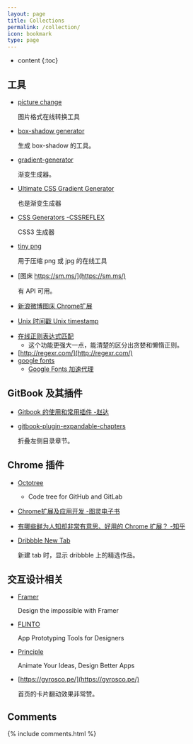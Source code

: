 ```yaml
---
layout: page
title: Collections
permalink: /collection/
icon: bookmark
type: page
---
```


* content
{:toc}

## 工具

* [picture change](https://onlineconvertfree.com/)
    
  图片格式在线转换工具

* [box-shadow generator](http://www.cssmatic.com/box-shadow)

    生成 box-shadow 的工具。

* [gradient-generator](http://www.cssmatic.com/gradient-generator)

    渐变生成器。

* [Ultimate CSS Gradient Generator](http://www.colorzilla.com/gradient-editor/)

    也是渐变生成器

* [CSS Generators -CSSREFLEX](http://www.cssreflex.com/css-generators/)

    CSS3 生成器

- [tiny png](https://tinypng.com/)

    用于压缩 png 或 jpg 的在线工具

* [图床 https://sm.ms/](https://sm.ms/)

    有 API 可用。

* [新浪微博图床 Chrome扩展](https://github.com/Suxiaogang/WeiboPicBed)

* [Unix 时间戳 Unix timestamp](http://tool.chinaz.com/Tools/unixtime.aspx)

- [在线正则表达式匹配](https://regex101.com/)
    - 这个功能更强大一点，能清楚的区分出贪婪和懒惰正则。
- [http://regexr.com/](http://regexr.com/)
- [google fonts](https://fonts.google.com/)
  - [Google Fonts 加速代理](https://fengmk2.com/blog/2016/google-fonts-mirror)

[comment]: <> (## 编程语言)

[comment]: <> (### JavaScript)

[comment]: <> (* [JavaScript 标准参考教程（alpha） -阮一峰]&#40;http://javascript.ruanyifeng.com/&#41;)

[comment]: <> (* [JavaScript Promise迷你书 -azu]&#40;http://liubin.org/promises-book/&#41;)

[comment]: <> (* [You Don't Know JS &#40;book series&#41;]&#40;https://github.com/getify/You-Dont-Know-JS&#41;)

[comment]: <> (* [You Don't Need jQuery]&#40;https://github.com/oneuijs/You-Dont-Need-jQuery/blob/master/README.zh-CN.md&#41;)

[comment]: <> (    前端发展很快，现代浏览器原生 API 已经足够好用。我们并不需要为了操作 DOM、Event 等再学习一下 jQuery 的 API。同时由于 React、Angular、Vue 等框架的流行，直接操作 DOM 不再是好的模式，jQuery 使用场景大大减少。本项目总结了大部分 jQuery API 替代的方法，暂时只支持 IE10+ 以上浏览器。)

[comment]: <> (- [YOU MIGHT NOT NEED JQUERY PLUGINS]&#40;http://youmightnotneedjqueryplugins.com/&#41;)

[comment]: <> (* [JavaScript 秘密花园]&#40;http://bonsaiden.github.io/JavaScript-Garden/zh/&#41;)

[comment]: <> (* [JavaScript 设计模式 系列 AlloyTeam]&#40;http://www.alloyteam.com/2012/10/common-javascript-design-patterns/&#41;)

[comment]: <> (### ES2015)

[comment]: <> (- [https://tc39.github.io/ecma262/]&#40;https://tc39.github.io/ecma262/&#41;)

[comment]: <> (* [http://www.ecma-international.org/ecma-262/6.0/]&#40;http://www.ecma-international.org/ecma-262/6.0/&#41;)

[comment]: <> (    ES2015规范)

[comment]: <> (- [http://es6katas.org/]&#40;http://es6katas.org/&#41;)

[comment]: <> (    Learn ES6 by doing it. Fix failing tests. Keep all learnings.)

[comment]: <> (* [30分钟掌握ES6/ES2015核心内容（上）]&#40;http://segmentfault.com/a/1190000004365693&#41;)

[comment]: <> (* [30分钟掌握ES6/ES2015核心内容（下）]&#40;http://segmentfault.com/a/1190000004368132&#41;)

[comment]: <> (* [《ECMAScript 6入门》 -阮一峰]&#40;https://github.com/ruanyf/es6tutorial&#41;)

[comment]: <> (* [EcmaScript6 全规范（含node） -ouvens]&#40;https://github.com/ouvens/es6-code-style-guide&#41;)

[comment]: <> (### NodeJS)

[comment]: <> (* [七天学会NodeJS -Nanqiao Deng]&#40;https://nqdeng.github.io/7-days-nodejs&#41;)

[comment]: <> (## 框架&脚手架)

[comment]: <> (### webpack)

[comment]: <> (* [Webpack 中文指南 -赵达]&#40;https://www.gitbook.com/book/zhaoda/webpack/details&#41;)

[comment]: <> (* [Webpack傻瓜式指南（一） -前端外刊评论 知乎专栏]&#40;http://zhuanlan.zhihu.com/FrontendMagazine/20367175&#41;)

[comment]: <> (* [Webpack傻瓜指南（二）开发和部署技巧 -前端外刊评论 知乎专栏]&#40;http://zhuanlan.zhihu.com/FrontendMagazine/20397902&#41;)

[comment]: <> (* [Webpack傻瓜指南（三）和React配合开发 -前端外刊评论 知乎专栏]&#40;http://zhuanlan.zhihu.com/FrontendMagazine/20522487&#41;)

[comment]: <> (    上述傻瓜指南的原始出处 [https://github.com/vikingmute/webpack-for-fools]&#40;https://github.com/vikingmute/webpack-for-fools&#41; Webpack傻瓜式指南)

[comment]: <> (* [Webpack，101入门体验 -Yika]&#40;http://www.html-js.com/article/3009&#41;)

[comment]: <> (* [Webpack 入门指迷 -题叶]&#40;https://segmentfault.com/a/1190000002551952&#41;)

[comment]: <> (* [https://webpack.github.io/ Webpack 官网]&#40;https://webpack.github.io/&#41;)


[comment]: <> (### Vue)

[comment]: <> (* [awesome-vue]&#40;https://github.com/vuejs/awesome-vue&#41;)

[comment]: <> (* [Vue.js 和 Webpack（一） -Randy Lu]&#40;http://djyde.github.io/2015/08/29/vuejs-and-webpack-1/&#41;)

[comment]: <> (* [Vue.js 和 Webpack（二） -Randy Lu]&#40;http://djyde.github.io/2015/08/30/vuejs-and-webpack-2/&#41;)

[comment]: <> (* [Vue.js 和 Webpack（三） -Randy Lu]&#40;http://djyde.github.io/2015/08/31/vuejs-and-webpack-3/&#41;)

[comment]: <> (* [Vuejs 1.0 中文系列视频教程 -Laravist]&#40;https://laravist.com/series/vue-js-1-0-in-action-series&#41;)

[comment]: <> (* [Vuejs-QQ群 相关资料]&#40;https://github.com/jsfront/src/blob/master/vuejs.md&#41; 来自豪情)


[comment]: <> (### React)

[comment]: <> (* [深入理解 React -Thinking in React 中文版]&#40;http://reactjs.cn/react/docs/thinking-in-react.html&#41;)

[comment]: <> (* [Thinking in React]&#40;http://facebook.github.io/react/docs/thinking-in-react.html&#41;)

[comment]: <> (### AngularJS)

[comment]: <> (- [学习AngularJS 1.x -Harry<harry@andtoo.net>]&#40;https://hairui219.gitbooks.io/learning_angular/content/zh/index.html&#41;)

[comment]: <> (    本书是作者 [Harry]&#40;https://github.com/hairui219&#41; 在学习和应用AngularJS 1.x 的过程中的资料梳理。希望能对大家学习AngularJS有一定帮助……)

[comment]: <> (* [AngularJS api 官网]&#40;https://docs.angularjs.org/api&#41;)

[comment]: <> (* [AngularJS入门教程——AngularJS中文社区提供]&#40;https://github.com/zensh/AngularjsTutorial_cn&#41;)

[comment]: <> (* [AngularJS 教程 \| 菜鸟教程]&#40;http://www.runoob.com/angularjs/angularjs-tutorial.html&#41;)

[comment]: <> (    类似 w3school 的入门 AngularJS 教程。)

[comment]: <> (### 测试)

[comment]: <> (* [测试框架 Mocha 实例教程 阮一峰]&#40;http://www.ruanyifeng.com/blog/2015/12/a-mocha-tutorial-of-examples.html&#41;)

[comment]: <> (## 类库与插件)

[comment]: <> (* [Masonry]&#40;http://masonry.desandro.com/&#41;)

[comment]: <> (    瀑布流布局库。)

[comment]: <> (* [jssor]&#40;http://www.jssor.com/&#41;)

[comment]: <> (    图片轮播图其 GitHub 地址 [jssor/slider]&#40;https://github.com/jssor/slider&#41;)

[comment]: <> (* [cssslider]&#40;http://cssslider.com/&#41;)

[comment]: <> (    纯 CSS 的图片轮播图。)

[comment]: <> (- [gumshoe]&#40;https://github.com/cferdinandi/gumshoe&#41;)

[comment]: <> (    A simple, framework-agnostic scrollspy script.)

[comment]: <> (- [smooth-scroll]&#40;https://github.com/cferdinandi/smooth-scroll&#41;)

[comment]: <> (  A simple vanilla JS script to animate scrolling to anchor links.)

[comment]: <> (## 模块化)

[comment]: <> (* [后端程序员的 JavaScript 之旅 - 模块化（一）]&#40;http://lishaopeng.com/2016/02/05/js-module/&#41;)

[comment]: <> (* [后端程序员的 JavaScript 之旅 - 模块化（二）]&#40;http://lishaopeng.com/2016/02/11/js-module2/&#41;)

[comment]: <> (* [后端程序员的 JavaScript 之旅 - 模块化（三）]&#40;http://lishaopeng.com/2016/02/19/js-module3/&#41;)

[comment]: <> (* [CommonJS 规范 -来自 阮一峰 JavaScript 标准参考教程&#40;alpha&#41;]&#40;http://javascript.ruanyifeng.com/nodejs/module.html&#41;)

[comment]: <> (## other articles)

[comment]: <> (- [<head> Cheat Sheet]&#40;http://gethead.info/&#41;)

[comment]: <> (* [将footer固定在页面底部的实现方法]&#40;https://segmentfault.com/a/1190000004453249&#41;)

[comment]: <> (- [HTML5 视频 By Pete LePage]&#40;https://www.html5rocks.com/zh/tutorials/video/basics/&#41;)

[comment]: <> (## 编辑器)

[comment]: <> (### Atom 中常用插件)

[comment]: <> (* auto-beautify)

[comment]: <> (* autoprefixer)

[comment]: <> (* block-comment)

[comment]: <> (* color-picker)

[comment]: <> (* docblockr)

[comment]: <> (* emmet)

[comment]: <> (* jquery-snippets)

[comment]: <> (* jshint)

[comment]: <> (* linter)

[comment]: <> (* linter-csslint)

[comment]: <> (* linter-htmlhint)

[comment]: <> (* minimap)

[comment]: <> (* minimap-git-diff)

[comment]: <> (* minimap-codeglance 滑过 minimap 显示代码)

[comment]: <> (* minimap-find-and-replace 在 minimap 中显示 `ctrl+D` 选中的内容)

[comment]: <> (* open-in-browser)

[comment]: <> (* uglify)

[comment]: <> (* active-power-mode)

[comment]: <> (* atom-terminal-panel)

[comment]: <> (* linter-scss-linter)

[comment]: <> (* atom-ternjs)

[comment]: <> (* file-icons 将图标变成彩色)

[comment]: <> (* autocomplete-paths 自动补充路径)

[comment]: <> (* symbols-tree-view A symbol treeview like taglist)

[comment]: <> (常用的主题：)

[comment]: <> (UI Theme: One Dark)

[comment]: <> (Syntax Theme: Atom Dark or One Dark)

## GitBook 及其插件

* [Gitbook 的使用和常用插件 -赵达](http://zhaoda.net/2015/11/09/gitbook-plugins/)
* [gitbook-plugin-expandable-chapters](https://plugins.gitbook.com/plugin/expandable-chapters)

    折叠左侧目录章节。

    <!-- ![](http://ww4.sinaimg.cn/large/7011d6cfjw1f08kmplbj1j20gn05l0tk.jpg) -->

## Chrome 插件
- [Octotree](https://chrome.google.com/webstore/detail/octotree/bkhaagjahfmjljalopjnoealnfndnagc)

    - Code tree for GitHub and GitLab

* [Chrome扩展及应用开发 -图灵电子书](http://www.ituring.com.cn/minibook/950)

* [有哪些鲜为人知却非常有意思、好用的 Chrome 扩展？ -知乎](https://www.zhihu.com/question/23228162#answer-28057391)
* [Dribbble New Tab](https://chrome.google.com/webstore/detail/dribbble-new-tab/hmhjbefkpednjogghoibpejdmemkinbn)

    新建 tab 时，显示 dribbble 上的精选作品。

[comment]: <> (## Other blogs)

[comment]: <> (- [COLORFUL xiaoa]&#40;http://www.xiaoa.name/&#41;)

[comment]: <> (* [进击的马斯特 http://pinkyjie.com/]&#40;http://pinkyjie.com/&#41;)

[comment]: <> (    马斯特，87年生人，爱溜冰的码农。技术： Javascript、Python、Mac、iOS)

[comment]: <> (* [Jerry Qu]&#40;https://imququ.com/&#41;)

[comment]: <> (    JerryQu，奇虎 360，前端开发，前百度前端。)

[comment]: <> (* [码志 https://mazhuang.org/]&#40;https://mazhuang.org/&#41;)

[comment]: <> (    我是马壮，码而生，码而立。就职sogou。)

[comment]: <> (* [小胡子哥 http://www.barretlee.com/]&#40;http://www.barretlee.com/&#41;)

[comment]: <> (    李靖，阿里巴巴。)

[comment]: <> (* [Xcat Liu http://blog.xcatliu.com/]&#40;http://blog.xcatliu.com/&#41;)

[comment]: <> (    Microsoft Software Engineer II, Meituan Senior Front-End Engineer)

[comment]: <> (* [极限前端 http://ouvens.github.io/]&#40;http://ouvens.github.io/&#41;)

[comment]: <> (    Ouvenzhang, 前端工程师，对前端领域的技术知识具有较高的职业能力和探究精神。对响应式页面设计、工程构建组件化、mv*设计实现、前端优化、ES6开发体系等有深入的研究与项目实践。来自腾讯科技。)

[comment]: <> (* [凳子_Joinery 邓智容  http://www.dengzhr.com/]&#40;http://www.dengzhr.com/&#41;)

[comment]: <> (* [赵达的个人网站 腾讯高级前端开发工程师]&#40;http://zhaoda.net/&#41;)

[comment]: <> (* [Randy]&#40;http://djyde.github.io/&#41;)

[comment]: <> (    95年出生的全栈。卢涛南，英文名 Randy，用 djyde 这个ID混迹于网络。)

[comment]: <> (* [JS前端开发群月报 -豪情等人维护]&#40;http://www.kancloud.cn/jsfront/month/82796&#41;)

## 交互设计相关

- [Framer](https://framerjs.com/)

    Design the impossible with Framer

- [FLINTO](https://www.flinto.com/)

    App Prototyping Tools for Designers

- [Principle](http://principleformac.com/)

    Animate Your Ideas, Design Better Apps

- [https://gyrosco.pe/](https://gyrosco.pe/)

    首页的卡片翻动效果非常赞。

## Comments

{% include comments.html %}
